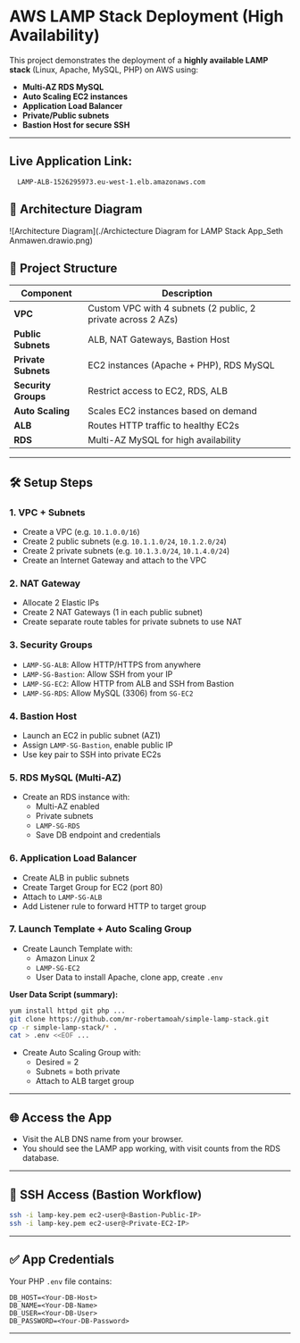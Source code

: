 # AWS LAMP Stack Deployment (High Availability)

This project demonstrates the deployment of a **highly available LAMP stack** (Linux, Apache, MySQL, PHP) on AWS using:

- **Multi-AZ RDS MySQL**
- **Auto Scaling EC2 instances**
- **Application Load Balancer**
- **Private/Public subnets**
- **Bastion Host for secure SSH**

---

## Live Application Link:

```
  LAMP-ALB-1526295973.eu-west-1.elb.amazonaws.com
```

## 🧱 Architecture Diagram

![Architecture Diagram](./Archictecture Diagram for LAMP Stack App_Seth Anmawen.drawio.png)

## 📁 Project Structure

| Component           | Description                                                  |
| ------------------- | ------------------------------------------------------------ |
| **VPC**             | Custom VPC with 4 subnets (2 public, 2 private across 2 AZs) |
| **Public Subnets**  | ALB, NAT Gateways, Bastion Host                              |
| **Private Subnets** | EC2 instances (Apache + PHP), RDS MySQL                      |
| **Security Groups** | Restrict access to EC2, RDS, ALB                             |
| **Auto Scaling**    | Scales EC2 instances based on demand                         |
| **ALB**             | Routes HTTP traffic to healthy EC2s                          |
| **RDS**             | Multi-AZ MySQL for high availability                         |

---

## 🛠 Setup Steps

### 1. VPC + Subnets

- Create a VPC (e.g. `10.1.0.0/16`)
- Create 2 public subnets (e.g. `10.1.1.0/24`, `10.1.2.0/24`)
- Create 2 private subnets (e.g. `10.1.3.0/24`, `10.1.4.0/24`)
- Create an Internet Gateway and attach to the VPC

### 2. NAT Gateway

- Allocate 2 Elastic IPs
- Create 2 NAT Gateways (1 in each public subnet)
- Create separate route tables for private subnets to use NAT

### 3. Security Groups

- `LAMP-SG-ALB`: Allow HTTP/HTTPS from anywhere
- `LAMP-SG-Bastion`: Allow SSH from your IP
- `LAMP-SG-EC2`: Allow HTTP from ALB and SSH from Bastion
- `LAMP-SG-RDS`: Allow MySQL (3306) from `SG-EC2`

### 4. Bastion Host

- Launch an EC2 in public subnet (AZ1)
- Assign `LAMP-SG-Bastion`, enable public IP
- Use key pair to SSH into private EC2s

### 5. RDS MySQL (Multi-AZ)

- Create an RDS instance with:
  - Multi-AZ enabled
  - Private subnets
  - `LAMP-SG-RDS`
  - Save DB endpoint and credentials

### 6. Application Load Balancer

- Create ALB in public subnets
- Create Target Group for EC2 (port 80)
- Attach to `LAMP-SG-ALB`
- Add Listener rule to forward HTTP to target group

### 7. Launch Template + Auto Scaling Group

- Create Launch Template with:
  - Amazon Linux 2
  - `LAMP-SG-EC2`
  - User Data to install Apache, clone app, create `.env`

**User Data Script (summary):**

```bash
yum install httpd git php ...
git clone https://github.com/mr-robertamoah/simple-lamp-stack.git
cp -r simple-lamp-stack/* .
cat > .env <<EOF ...
```

- Create Auto Scaling Group with:
  - Desired = 2
  - Subnets = both private
  - Attach to ALB target group

---

## 🌐 Access the App

- Visit the ALB DNS name from your browser.
- You should see the LAMP app working, with visit counts from the RDS database.

---

## 🔐 SSH Access (Bastion Workflow)

```bash
ssh -i lamp-key.pem ec2-user@<Bastion-Public-IP>
ssh -i lamp-key.pem ec2-user@<Private-EC2-IP>
```

---

## ✅ App Credentials

Your PHP `.env` file contains:

```
DB_HOST=<Your-DB-Host>
DB_NAME=<Your-DB-Name>
DB_USER=<Your-DB-User>
DB_PASSWORD=<Your-DB-Password>
```

---
